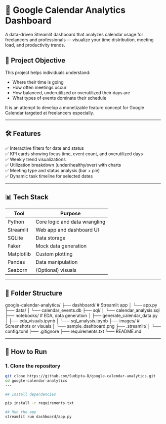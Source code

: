 # 📅 Google Calendar Analytics Dashboard

A data-driven Streamlit dashboard that analyzes calendar usage for freelancers and professionals — visualize your time distribution, meeting load, and productivity trends.

## 🎯 Project Objective

This project helps individuals understand:
- Where their time is going
- How often meetings occur
- How balanced, underutilized or overutilized their days are
- What types of events dominate their schedule

It is an attempt to develop a monetizable feature concept for Google Calendar targeted at freelancers especially.

---

## 🛠️ Features

✅ Interactive filters for date and status  
✅ KPI cards showing focus time, event count, and overutilized days  
✅ Weekly trend visualizations  
✅ Utilization breakdown (under/healthy/over) with charts  
✅ Meeting type and status analysis (bar + pie)  
✅ Dynamic task timeline for selected dates  

---

## 📊 Tech Stack

| Tool       | Purpose                     |
|------------|-----------------------------|
| Python     | Core logic and data wrangling |
| Streamlit  | Web app and dashboard UI     |
| SQLite     | Data storage                 |
| Faker      | Mock data generation         |
| Matplotlib | Custom plotting              |
| Pandas     | Data manipulation            |
| Seaborn    | (Optional) visuals           |

---

## 📂 Folder Structure
google-calendar-analytics/
├── dashboard/              # Streamlit app
│   └── app.py
├── data/
│   └── calendar_events.db
├── sql/
│   └── calendar_analysis.sql
├── notebooks/              # EDA, data generation
│   ├── generate_calendar_data.py
│   ├── eda_visuals.ipynb
│   └── sql_analysis.ipynb
├── images/                 # Screenshots or visuals
│   └── sample_dashboard.png
├── .streamlit/
│   └── config.toml
├── .gitignore
├── requirements.txt
└── README.md

---

## 🚀 How to Run

### 1. Clone the repository

```bash
git clone https://github.com/Sudipta-D/google-calendar-analytics.git
cd google-calendar-analytics
---

## Install dependencies

pip install -r requirements.txt

## Run the app
streamlit run dashboard/app.py
